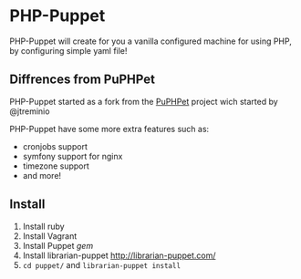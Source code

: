 PHP-Puppet
===============
PHP-Puppet will create for you a vanilla configured machine for using PHP, by configuring simple yaml file!

## Diffrences from PuPHPet
PHP-Puppet started as a fork from the [PuPHPet](https://github.com/puphpet/puphpet) project wich started by @jtreminio

PHP-Puppet have some more extra features such as:
 - cronjobs support
 - symfony support for nginx
 - timezone support
 - and more!

## Install
1. Install ruby
2. Install Vagrant
3. Install Puppet *gem*
4. Install librarian-puppet http://librarian-puppet.com/
5. `cd puppet/` and `librarian-puppet install`
